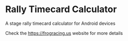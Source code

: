 # Rally Timecard Calculator
A stage rally timecard calculator for Android devices

Check the https://frogracing.us website for more details
